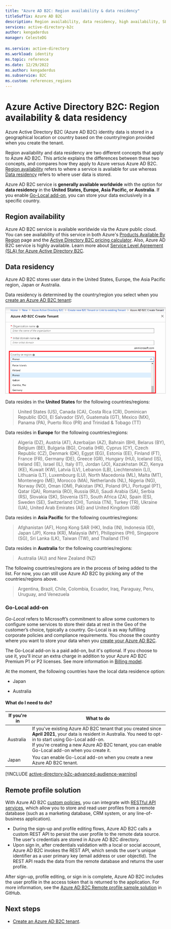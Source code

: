 ```yaml
---
title: "Azure AD B2C: Region availability & data residency"
titleSuffix: Azure AD B2C
description: Region availability, data residency, high availability, SLA, and information about Azure Active Directory B2C preview tenants.
services: active-directory-b2c
author: kengaderdus
manager: CelesteDG

ms.service: active-directory
ms.workload: identity
ms.topic: reference
ms.date: 12/29/2022
ms.author: kengaderdus
ms.subservice: B2C
ms.custom: references_regions
---
```


# Azure Active Directory B2C: Region availability & data residency

Azure Active Directory B2C (Azure AD B2C) identity data is stored in a geographical location or country based on the country/region provided when you create the tenant.

Region availability and data residency are two different concepts that apply to Azure AD B2C. This article explains the differences between these two concepts, and compares how they apply to Azure versus Azure AD B2C. [Region availability](#region-availability) refers to where a service is available for use whereas [Data residency](#data-residency) refers to where user data is stored.

Azure AD B2C service is **generally available worldwide** with the option for **data residency** in the **United States, Europe, Asia Pacific, or Australia**. If you enable [Go-Local add-on](#go-local-add-on), you can store your data exclusively in a specific country.

## Region availability

Azure AD B2C service is available worldwide via the Azure public cloud. You can see availability of this service in both Azure's [Products Available By Region](https://azure.microsoft.com/regions/services/) page and the [Active Directory B2C pricing calculator](https://azure.microsoft.com/pricing/details/active-directory-b2c/). Also, Azure AD B2C service is highly available. Learn more about [Service Level Agreement (SLA) for Azure Active Directory B2C](https://azure.microsoft.com/support/legal/sla/active-directory-b2c/v1_1).

## Data residency

Azure AD B2C stores user data in the United States, Europe, the Asia Pacific region, Japan or Australia.

Data residency is determined by the country/region you select when you [create an Azure AD B2C tenant](tutorial-create-tenant.md):

![Screenshot of a Create Tenant form, choosing country or region.](./media/data-residency/data-residency-b2c-tenant.png)

Data resides in the **United States** for the following countries/regions:

> United States (US), Canada (CA), Costa Rica (CR), Dominican Republic (DO), El Salvador (SV), Guatemala (GT), Mexico (MX), Panama (PA), Puerto Rico (PR) and Trinidad & Tobago (TT)

Data resides in **Europe** for the following countries/regions:

> Algeria (DZ), Austria (AT), Azerbaijan (AZ), Bahrain (BH), Belarus (BY), Belgium (BE), Bulgaria (BG), Croatia (HR), Cyprus (CY), Czech Republic (CZ), Denmark (DK), Egypt (EG), Estonia (EE), Finland (FT), France (FR), Germany (DE), Greece (GR), Hungary (HU), Iceland (IS), Ireland (IE), Israel (IL), Italy (IT), Jordan (JO), Kazakhstan (KZ), Kenya (KE), Kuwait (KW), Latvia (LV), Lebanon (LB), Liechtenstein (LI), Lithuania (LT), Luxembourg (LU), North Macedonia (ML), Malta (MT), Montenegro (ME), Morocco (MA), Netherlands (NL), Nigeria (NG), Norway (NO), Oman (OM), Pakistan (PK), Poland (PL), Portugal (PT), Qatar (QA), Romania (RO), Russia (RU), Saudi Arabia (SA), Serbia (RS), Slovakia (SK), Slovenia (ST), South Africa (ZA), Spain (ES), Sweden (SE), Switzerland (CH), Tunisia (TN), Turkey (TR), Ukraine (UA), United Arab Emirates (AE) and United Kingdom (GB)

Data resides in **Asia Pacific** for the following countries/regions:

> Afghanistan (AF), Hong Kong SAR (HK), India (IN), Indonesia (ID), Japan (JP), Korea (KR), Malaysia (MY), Philippines (PH), Singapore (SG), Sri Lanka (LK), Taiwan (TW), and Thailand (TH)

Data resides in **Australia** for the following countries/regions:

> Australia (AU) and New Zealand (NZ)

The following countries/regions are in the process of being added to the list. For now, you can still use Azure AD B2C by picking any of the countries/regions above.

> Argentina, Brazil, Chile, Colombia, Ecuador, Iraq, Paraguay, Peru, Uruguay, and Venezuela

### Go-Local add-on

*Go-Local* refers to Microsoft’s commitment to allow some customers to configure some services to store their data at rest in the Geo of the customer’s choice, typically a country. Go-Local is as way fulfilling corporate policies and compliance requirements. You choose the country where you want to store your data when you [create your Azure AD B2C](tutorial-create-tenant.md).  

The Go-Local add-on is a paid add-on, but it's optional. If you choose to use it, you'll incur an extra charge in addition to your Azure AD B2C Premium P1 or P2 licenses. See more information in [Billing model](billing.md). 

At the moment, the following countries have the local data residence option:

- Japan 

- Australia 

#### What do I need to do? 

|If you're in  | What to do  |
|-------------|---------|
| Australia | If you've existing Azure AD B2C tenant that you created since **April 2021**, your data is resident in Australia. You need to opt-in to start using Go-Local add-on. <br> If you're creating a new Azure AD B2C tenant, you can enable Go-Local add-on when you create it.|
| Japan | You can enable Go-Local add-on when you create a new Azure AD B2C tenant. |


[!INCLUDE [active-directory-b2c-advanced-audience-warning](../../includes/active-directory-b2c-go-local-add-on-preview-label.md)] 

## Remote profile solution

With Azure AD B2C [custom policies](custom-policy-overview.md), you can integrate with [RESTful API services](api-connectors-overview.md), which allow you to store and read user profiles from a remote database (such as a marketing database, CRM system, or any line-of-business application).  
- During the sign-up and profile editing flows, Azure AD B2C calls a custom REST API to persist the user profile to the remote data source. The user's credentials are stored in Azure AD B2C directory. 
- Upon sign in, after credentials validation with a local or social account, Azure AD B2C invokes the REST API, which sends the user's unique identifier as a user primary key (email address or user objectId). The REST API reads the data from the remote database and returns the user profile.  

After sign-up, profile editing, or sign in is complete, Azure AD B2C includes the user profile in the access token that is returned to the application. For more information, see the [Azure AD B2C Remote profile sample solution](https://github.com/azure-ad-b2c/samples/tree/master/policies/remote-profile) in GitHub.

## Next steps

- [Create an Azure AD B2C tenant](tutorial-create-tenant.md).